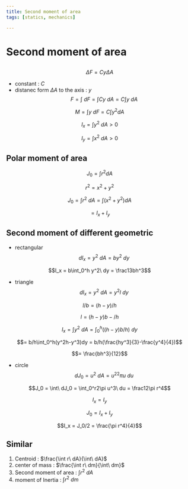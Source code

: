 ```yaml
---
title: Second moment of area
tags: [statics, mechanics]

---
```


# Second moment of area
## 
$$\Delta F = Cy\Delta A$$
* constant : $C$
* distanec form $\Delta A$ to the axis : $y$
$$F = \int\ dF = \int Cy\ dA = C\int y\ dA$$

$$M = \int y\ dF = C\int y^2dA$$

$$I_x = \int y^2\ dA > 0$$

$$I_y = \int x^2\ dA > 0$$
## Polar moment of area

$$J_0 = \int r^2 dA$$

$$r^2 = x^2+y^2$$

$$J_0 = \int r^2\ dA = \int(x^2+y^2)dA $$

$$= I_x+I_y$$

## Second moment of different geometric
* rectangular
$$dI_x = y^2\ dA = by^2\ dy$$

$$I_x = b\int_0^h y^2\ dy = \frac13bh^3$$
* triangle
$$dI_x = y^2\ dA = y^2l\ dy$$

$$l/b = (h-y)/h$$

$$l = (h-y)b-/h$$

$$I_x = \int y^2\ dA = \int_0^h((h-y)b/h)\ dy$$

$$= b/h\int_0^h(y^2h-y^3)dy = b/h(\frac{hy^3}{3}-\frac{y^4}{4})$$

$$= \frac{bh^3}{12}$$
* circle
$$dJ_0 = u^2\ dA = u^22\pi u\ du$$

$$J_0 = \int\ dJ_0 = \int_0^r2\pi u^3\ du = \frac12\pi r^4$$

$$I_x = I_y$$

$$J_0 = I_x+I_y$$

$$I_x = J_0/2 = \frac{\pi r^4}{4}$$
## Similar
1. Centroid : $\frac{\int r\ dA}{\int\ dA}$
2. center of mass : $\frac{\int r\ dm}{\int\ dm}$
3. Second moment of area : $\int r^2\ dA$
4. moment of Inertia : $\int r^2\ dm$